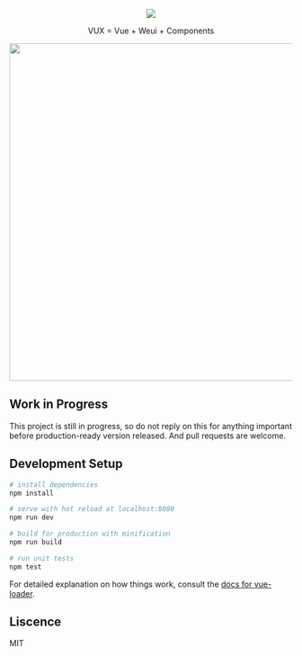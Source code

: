 <p align="center">
  <a href="http://gulpjs.com">
    <img src="https://raw.githubusercontent.com/airyland/vux/master/logo.png">
  </a>
  <p align="center">VUX = Vue + Weui + Components </p>
  <p align="center">
    <img src="https://raw.githubusercontent.com/airyland/vux/master/vux.png" width="600">
  </p>
</p>


## Work in Progress
 
This project is still in progress, so do not reply on this for anything important before production-ready version released. And pull requests are welcome.

## Development Setup

``` bash
# install dependencies
npm install

# serve with hot reload at localhost:8080
npm run dev

# build for production with minification
npm run build

# run unit tests
npm test
```

For detailed explanation on how things work, consult the [docs for vue-loader](http://vuejs.github.io/vue-loader).

## Liscence

MIT



